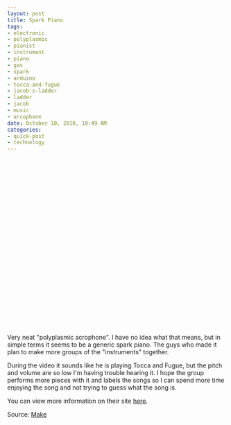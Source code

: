 ```yaml
--- 
layout: post
title: Spark Piano
tags: 
- electronic
- polyplasmic
- pianist
- instrument
- piano
- gas
- spark
- arduino
- tocca-and-fugue
- jacob's-ladder
- ladder
- jacob
- music
- arcophone
date: October 10, 2010, 10:49 AM
categories: 
- quick-post
- technology
---
```

<object height="390" width="640"><param name="movie" value="http://www.youtube.com/v/_WfszpzNAmw&rel=0&hl=en_US&feature=player_embedded&version=3" /><param name="allowFullScreen" value="true" /><param name="allowScriptAccess" value="always" /><embed allowfullscreen="true" src="http://www.youtube.com/v/_WfszpzNAmw&rel=0&hl=en_US&feature=player_embedded&version=3" allowscriptaccess="always" type="application/x-shockwave-flash" height="390" width="640"></embed></object>

Very neat "polyplasmic acrophone". I have no idea what that means, but in simple terms it seems to be a generic spark piano. The guys who made it plan to make more groups of the "instruments" together.

During the video it sounds like he is playing Tocca and Fugue, but the pitch and volume are so low I'm having trouble hearing it. I hope the group performs more pieces with it and labels the songs so I can spend more time enjoying the song and not trying to guess what the song is.

You can view more information on their site [here](http://wiki.artifactory.org.au/doku.php?id=projects:arcophone).

Source: [Make](http://blog.makezine.com/archive/2010/10/polyplasmic_arcophone.html)